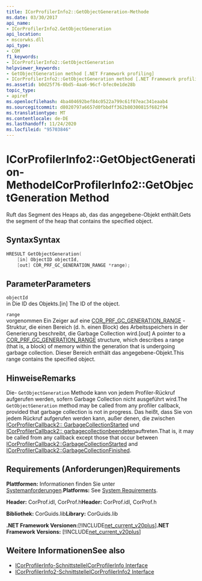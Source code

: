 ```yaml
---
title: ICorProfilerInfo2::GetObjectGeneration-Methode
ms.date: 03/30/2017
api_name:
- ICorProfilerInfo2.GetObjectGeneration
api_location:
- mscorwks.dll
api_type:
- COM
f1_keywords:
- ICorProfilerInfo2::GetObjectGeneration
helpviewer_keywords:
- GetObjectGeneration method [.NET Framework profiling]
- ICorProfilerInfo2::GetObjectGeneration method [.NET Framework profiling]
ms.assetid: b0d25f76-0bd5-4aa6-96cf-bfec0e1de28b
topic_type:
- apiref
ms.openlocfilehash: 4ba404692bef84c0522a799c61f07eac341eaab4
ms.sourcegitcommit: d8020797a6657d0fbbdff362b80300815f682f94
ms.translationtype: MT
ms.contentlocale: de-DE
ms.lasthandoff: 11/24/2020
ms.locfileid: "95703846"
---
```

# <a name="icorprofilerinfo2getobjectgeneration-method"></a><span data-ttu-id="66f6f-102">ICorProfilerInfo2::GetObjectGeneration-Methode</span><span class="sxs-lookup"><span data-stu-id="66f6f-102">ICorProfilerInfo2::GetObjectGeneration Method</span></span>

<span data-ttu-id="66f6f-103">Ruft das Segment des Heaps ab, das das angegebene-Objekt enthält.</span><span class="sxs-lookup"><span data-stu-id="66f6f-103">Gets the segment of the heap that contains the specified object.</span></span>  
  
## <a name="syntax"></a><span data-ttu-id="66f6f-104">Syntax</span><span class="sxs-lookup"><span data-stu-id="66f6f-104">Syntax</span></span>  
  
```cpp  
HRESULT GetObjectGeneration(  
    [in] ObjectID objectId,  
    [out] COR_PRF_GC_GENERATION_RANGE *range);  
```  
  
## <a name="parameters"></a><span data-ttu-id="66f6f-105">Parameter</span><span class="sxs-lookup"><span data-stu-id="66f6f-105">Parameters</span></span>  

 `objectId`  
 <span data-ttu-id="66f6f-106">in Die ID des Objekts.</span><span class="sxs-lookup"><span data-stu-id="66f6f-106">[in] The ID of the object.</span></span>  
  
 `range`  
 <span data-ttu-id="66f6f-107">vorgenommen Ein Zeiger auf eine [COR_PRF_GC_GENERATION_RANGE](cor-prf-gc-generation-range-structure.md) -Struktur, die einen Bereich (d. h. einen Block) des Arbeitsspeichers in der Generierung beschreibt, die Garbage Collection wird.</span><span class="sxs-lookup"><span data-stu-id="66f6f-107">[out] A pointer to a [COR_PRF_GC_GENERATION_RANGE](cor-prf-gc-generation-range-structure.md) structure, which describes a range (that is, a block) of memory within the generation that is undergoing garbage collection.</span></span> <span data-ttu-id="66f6f-108">Dieser Bereich enthält das angegebene-Objekt.</span><span class="sxs-lookup"><span data-stu-id="66f6f-108">This range contains the specified object.</span></span>  
  
## <a name="remarks"></a><span data-ttu-id="66f6f-109">Hinweise</span><span class="sxs-lookup"><span data-stu-id="66f6f-109">Remarks</span></span>  

 <span data-ttu-id="66f6f-110">Die- `GetObjectGeneration` Methode kann von jedem Profiler-Rückruf aufgerufen werden, sofern Garbage Collection nicht ausgeführt wird.</span><span class="sxs-lookup"><span data-stu-id="66f6f-110">The `GetObjectGeneration` method may be called from any profiler callback, provided that garbage collection is not in progress.</span></span> <span data-ttu-id="66f6f-111">Das heißt, dass Sie von jedem Rückruf aufgerufen werden kann, außer denen, die zwischen [ICorProfilerCallback2:: GarbageCollectionStarted](icorprofilercallback2-garbagecollectionstarted-method.md) und [ICorProfilerCallback2:: garbagecollectionbeendeten](icorprofilercallback2-garbagecollectionfinished-method.md)auftreten.</span><span class="sxs-lookup"><span data-stu-id="66f6f-111">That is, it may be called from any callback except those that occur between [ICorProfilerCallback2::GarbageCollectionStarted](icorprofilercallback2-garbagecollectionstarted-method.md) and [ICorProfilerCallback2::GarbageCollectionFinished](icorprofilercallback2-garbagecollectionfinished-method.md).</span></span>  
  
## <a name="requirements"></a><span data-ttu-id="66f6f-112">Requirements (Anforderungen)</span><span class="sxs-lookup"><span data-stu-id="66f6f-112">Requirements</span></span>  

 <span data-ttu-id="66f6f-113">**Plattformen:** Informationen finden Sie unter [Systemanforderungen](../../get-started/system-requirements.md).</span><span class="sxs-lookup"><span data-stu-id="66f6f-113">**Platforms:** See [System Requirements](../../get-started/system-requirements.md).</span></span>  
  
 <span data-ttu-id="66f6f-114">**Header:** CorProf.idl, CorProf.h</span><span class="sxs-lookup"><span data-stu-id="66f6f-114">**Header:** CorProf.idl, CorProf.h</span></span>  
  
 <span data-ttu-id="66f6f-115">**Bibliothek:** CorGuids.lib</span><span class="sxs-lookup"><span data-stu-id="66f6f-115">**Library:** CorGuids.lib</span></span>  
  
 <span data-ttu-id="66f6f-116">**.NET Framework Versionen:**[!INCLUDE[net_current_v20plus](../../../../includes/net-current-v20plus-md.md)]</span><span class="sxs-lookup"><span data-stu-id="66f6f-116">**.NET Framework Versions:** [!INCLUDE[net_current_v20plus](../../../../includes/net-current-v20plus-md.md)]</span></span>  
  
## <a name="see-also"></a><span data-ttu-id="66f6f-117">Weitere Informationen</span><span class="sxs-lookup"><span data-stu-id="66f6f-117">See also</span></span>

- [<span data-ttu-id="66f6f-118">ICorProfilerInfo-Schnittstelle</span><span class="sxs-lookup"><span data-stu-id="66f6f-118">ICorProfilerInfo Interface</span></span>](icorprofilerinfo-interface.md)
- [<span data-ttu-id="66f6f-119">ICorProfilerInfo2-Schnittstelle</span><span class="sxs-lookup"><span data-stu-id="66f6f-119">ICorProfilerInfo2 Interface</span></span>](icorprofilerinfo2-interface.md)
